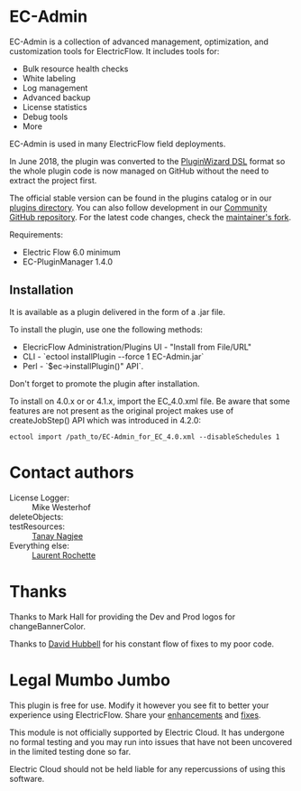 # EC-Admin

EC-Admin is a collection of advanced management, optimization, and customization
tools for ElectricFlow. It includes tools for:

* Bulk resource health checks
* White labeling
* Log management
* Advanced backup
* License statistics
* Debug tools
* More

</p>
<p>EC-Admin is used in many ElectricFlow field deployments.</p>
<p>In June 2018, the plugin was converted to the
  <a href="https://github.com/electric-cloud/PluginWizard">PluginWizard DSL</a>
  format so the whole plugin code is now managed on GitHub without the need
  to extract the project first.</p>

</p>The official stable version can be found in the plugins
  catalog or in
  our <a href="https://electric-cloud.com/plugins/directory/p/ec-admin">plugins
  directory</a>. You can also follow development
  in our <a href="https://github.com/electric-cloud-community/EC-Admin">Community
  GitHub repository</a>. For the latest code changes, check
  the <a href="https://github.com/lrochette/EC-Admin">maintainer's fork</a>.</p>

<p>Requirements:</p>
<ul>
  <li>Electric Flow 6.0 minimum
  <li>EC-PluginManager 1.4.0
</ul>

<h2><a name="installation"></a>Installation</h2>

<p> It is available as a plugin delivered in the form of
a .jar file.</p>

<p>To install the plugin, use one the following methods:</p>
<ul>
<li>ElecricFlow Administration/Plugins UI - "Install from File/URL"
<li>CLI - `ectool installPlugin --force 1 EC-Admin.jar`
<li>Perl - `$ec->installPlugin()" API`.
</ul>
<p>Don't forget to promote the plugin after installation.</p>

<p>To install on 4.0.x or or 4.1.x, import the EC_4.0.xml file. Be
aware that some features are not present as the original project
makes use of createJobStep() API which was introduced in 4.2.0:<br/>

```ectool import /path_to/EC-Admin_for_EC_4.0.xml --disableSchedules 1```

</p>

<h1>Contact authors</h1>
<dl>
<dt>License Logger:</dt>
<dd>Mike Westerhof</dd>

<dt>deleteObjects:</dt>
<dt>testResources:</dt>
<dd><a href="https://github.com/tanaynagjee">Tanay Nagjee</a></dd>

<dt>Everything else:</dt>
<dd> <a href="mailto:lrochette@electric-cloud.com">Laurent Rochette</a></dd>
</dl>

<h1>Thanks</h1>
<p>Thanks to Mark Hall for providing the Dev and Prod logos for
  changeBannerColor.</p>
<p>Thanks to <a href="mailto:dhubbell@spkaa.com">David Hubbell</a> for his
constant flow of fixes to my poor code.</p>

<h1>Legal Mumbo Jumbo</h1>

<p>This plugin is free for use. Modify it however you see fit to better your
experience using ElectricFlow. Share
your <a href="https://github.com/electric-cloud-community/EC-DslDeploy/issues">enhancements</a>
and <a href="https://github.com/electric-cloud-community/EC-DslDeploy/pulls">fixes</a>.</p>

<p>This module is not officially supported by Electric Cloud. It has undergone no
formal testing and you may run into issues that have not been uncovered in the
limited testing done so far.</p>

<p>Electric Cloud should not be held liable for any repercussions of using this
software.</p>
